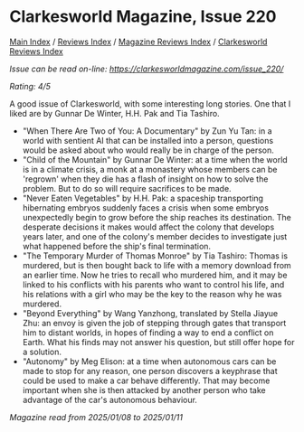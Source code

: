 # Clarkesworld Magazine, Issue 220

[Main Index](../../../README.md) / [Reviews Index](../../README.md) / [Magazine Reviews Index](../README.md) / [Clarkesworld Reviews Index](README.md)

*Issue can be read on-line: <https://clarkesworldmagazine.com/issue_220/>*

*Rating: 4/5*

A good issue of Clarkesworld, with some interesting long stories. One that I liked are by Gunnar De Winter, H.H. Pak and Tia Tashiro.

- "When There Are Two of You: A Documentary" by Zun Yu Tan: in a world with sentient AI that can be installed into a person, questions would be asked about who would really be in charge of the person.
- "Child of the Mountain" by Gunnar De Winter: at a time when the world is in a climate crisis, a monk at a monastery whose members can be 'regrown' when they die has a flash of insight on how to solve the problem. But to do so will require sacrifices to be made.
- "Never Eaten Vegetables" by H.H. Pak: a spaceship transporting hibernating embryos suddenly faces a crisis when some embryos unexpectedly begin to grow before the ship reaches its destination. The desperate decisions it makes would affect the colony that develops years later, and one of the colony's member decides to investigate just what happened before the ship's final termination.
- "The Temporary Murder of Thomas Monroe" by Tia Tashiro: Thomas is murdered, but is then bought back to life with a memory download from an earlier time. Now he tries to recall who murdered him, and it may be linked to his conflicts with his parents who want to control his life, and his relations with a girl who may be the key to the reason why he was murdered.
- "Beyond Everything" by Wang Yanzhong, translated by Stella Jiayue Zhu: an envoy is given the job of stepping through gates that transport him to distant worlds, in hopes of finding a way to end a conflict on Earth. What his finds may not answer his question, but still offer hope for a solution.
- "Autonomy" by Meg Elison: at a time when autonomous cars can be made to stop for any reason, one person discovers a keyphrase that could be used to make a car behave differently. That may become important when she is then attacked by another person who take advantage of the car's autonomous behaviour.

*Magazine read from 2025/01/08 to 2025/01/11*
